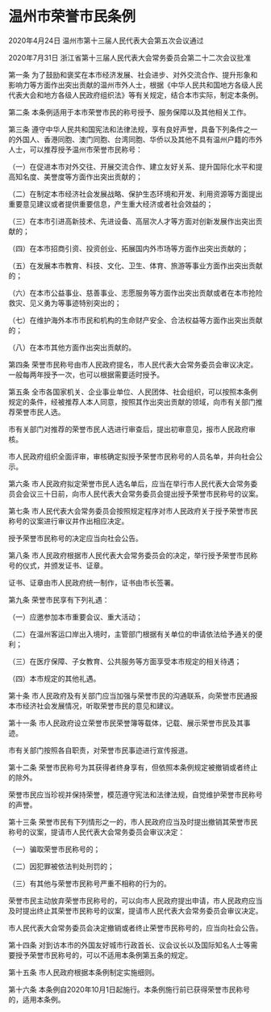 # 温州市荣誉市民条例

2020年4月24日 温州市第十三届人民代表大会第五次会议通过

2020年7月31日 浙江省第十三届人民代表大会常务委员会第二十二次会议批准

<!-- INFO END -->

第一条 为了鼓励和褒奖在本市经济发展、社会进步、对外交流合作、提升形象和影响力等方面作出突出贡献的温州市外人士，根据《中华人民共和国地方各级人民代表大会和地方各级人民政府组织法》等有关规定，结合本市实际，制定本条例。

第二条 本条例适用于本市荣誉市民的称号授予、服务保障以及其他相关工作。

第三条 遵守中华人民共和国宪法和法律法规，享有良好声誉，具备下列条件之一的外国人、香港同胞、澳门同胞、台湾同胞、华侨以及其他不具有温州户籍的市外人士，可以推荐授予温州市荣誉市民称号：

（一）在促进本市对外交往、开展交流合作、建立友好关系、提升国际化水平和提高知名度、美誉度等方面作出突出贡献的；

（二）在制定本市经济社会发展战略、保护生态环境和开发、利用资源等方面提出重要意见建议或者提供重要信息，产生重大经济或者社会效益的；

（三）在本市引进高新技术、先进设备、高层次人才等方面对创新发展作出突出贡献的；

（四）在本市招商引资、投资创业、拓展国内外市场等方面作出突出贡献的；

（五）在发展本市教育、科技、文化、卫生、体育、旅游等事业方面作出突出贡献的；

（六）在本市公益事业、慈善事业、志愿服务等方面作出突出贡献或者在本市抢险救灾、见义勇为等事迹特别突出的；

（七）在维护海外本市市民和机构的生命财产安全、合法权益等方面作出突出贡献的；

（八）在本市其他方面作出突出贡献的。

第四条 荣誉市民称号由市人民政府提名，市人民代表大会常务委员会审议决定。一般每两年授予一次，也可以根据需要适时授予。

第五条 全市各国家机关、企业事业单位、人民团体、社会组织，可以按照本条例规定的条件，经被推荐人本人同意，按照其作出突出贡献的领域，向市有关部门推荐荣誉市民人选。

市有关部门对推荐的荣誉市民人选进行审查后，提出初审意见，报市人民政府审核。

市人民政府组织全面评审，审核确定拟授予荣誉市民称号的人员名单，并向社会公示。

第六条 市人民政府拟定荣誉市民人选名单后，应当在举行市人民代表大会常务委员会会议三十日前，向市人民代表大会常务委员会提出授予荣誉市民称号的议案。

第七条 市人民代表大会常务委员会按照规定程序对市人民政府关于授予荣誉市民称号的议案进行审议并作出相应决定。

授予荣誉市民称号的决定应当向社会公告。

第八条 市人民政府根据市人民代表大会常务委员会的决定，举行授予荣誉市民称号的仪式，并颁发证书、证章。

证书、证章由市人民政府统一制作，证书由市长签署。

第九条 荣誉市民享有下列礼遇：

（一）应邀参加本市重要会议、重大活动；

（二）在温州客运口岸出入境时，主管部门根据有关单位的申请依法给予通关的便利；

（三）在医疗保障、子女教育、公共服务等方面享受本市规定的相关待遇；

（四）本市规定的其他礼遇。

第十条 市人民政府及有关部门应当加强与荣誉市民的沟通联系，向荣誉市民通报本市经济社会发展情况，听取荣誉市民的意见和建议。

第十一条 市人民政府设立荣誉市民荣誉簿等载体，记载、展示荣誉市民及其事迹。

市有关部门按照各自职责，对荣誉市民事迹进行宣传报道。

第十二条 荣誉市民称号为其获得者终身享有，但依照本条例规定被撤销或者终止的除外。

荣誉市民应当珍视并保持荣誉，模范遵守宪法和法律法规，自觉维护荣誉市民称号的声誉。

第十三条 荣誉市民有下列情形之一的，市人民政府应当及时提出撤销其荣誉市民称号的议案，提请市人民代表大会常务委员会审议决定：

（一）骗取荣誉市民称号的；

（二）因犯罪被依法判处刑罚的；

（三）有其他与荣誉市民称号严重不相称的行为的。

荣誉市民主动放弃荣誉市民称号的，可以向市人民政府提出申请，市人民政府应当及时提出终止其荣誉市民称号的议案，提请市人民代表大会常务委员会审议决定。

市人民代表大会常务委员会决定撤销或者终止荣誉市民称号的，应当向社会公告。

第十四条 对到访本市的外国友好城市行政首长、议会议长以及国际知名人士等需要授予荣誉市民称号的，可以不适用本条例第五条的规定。

第十五条 市人民政府根据本条例制定实施细则。

第十六条 本条例自2020年10月1日起施行。本条例施行前已获得荣誉市民称号的，适用本条例。
